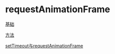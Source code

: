 # requestAnimationFrame

[基础](基础/基础.md "基础")

[方法](方法/方法.md "方法")

[setTimeout与requestAnimationFrame](setTimeout与requestAnimationFra/setTimeout与requestAnimationFrame.md "setTimeout与requestAnimationFrame")
